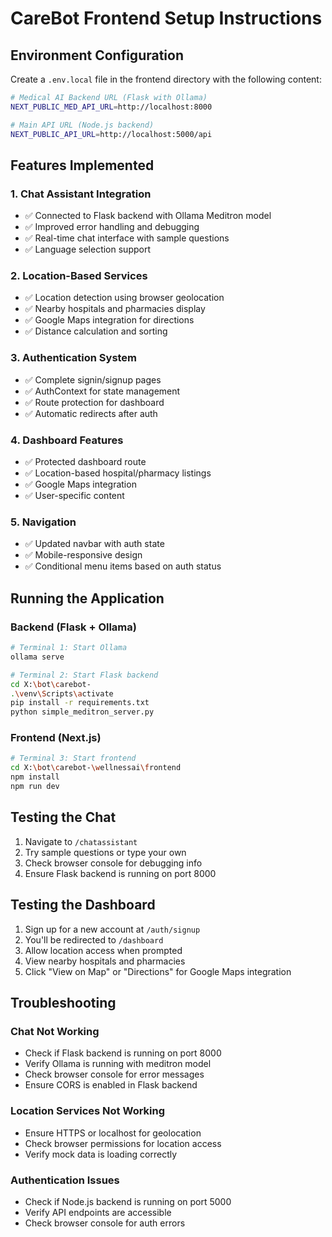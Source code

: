 # CareBot Frontend Setup Instructions

## Environment Configuration

Create a `.env.local` file in the frontend directory with the following content:

```bash
# Medical AI Backend URL (Flask with Ollama)
NEXT_PUBLIC_MED_API_URL=http://localhost:8000

# Main API URL (Node.js backend)
NEXT_PUBLIC_API_URL=http://localhost:5000/api
```

## Features Implemented

### 1. Chat Assistant Integration
- ✅ Connected to Flask backend with Ollama Meditron model
- ✅ Improved error handling and debugging
- ✅ Real-time chat interface with sample questions
- ✅ Language selection support

### 2. Location-Based Services
- ✅ Location detection using browser geolocation
- ✅ Nearby hospitals and pharmacies display
- ✅ Google Maps integration for directions
- ✅ Distance calculation and sorting

### 3. Authentication System
- ✅ Complete signin/signup pages
- ✅ AuthContext for state management
- ✅ Route protection for dashboard
- ✅ Automatic redirects after auth

### 4. Dashboard Features
- ✅ Protected dashboard route
- ✅ Location-based hospital/pharmacy listings
- ✅ Google Maps integration
- ✅ User-specific content

### 5. Navigation
- ✅ Updated navbar with auth state
- ✅ Mobile-responsive design
- ✅ Conditional menu items based on auth status

## Running the Application

### Backend (Flask + Ollama)
```bash
# Terminal 1: Start Ollama
ollama serve

# Terminal 2: Start Flask backend
cd X:\bot\carebot-
.\venv\Scripts\activate
pip install -r requirements.txt
python simple_meditron_server.py
```

### Frontend (Next.js)
```bash
# Terminal 3: Start frontend
cd X:\bot\carebot-\wellnessai\frontend
npm install
npm run dev
```

## Testing the Chat

1. Navigate to `/chatassistant`
2. Try sample questions or type your own
3. Check browser console for debugging info
4. Ensure Flask backend is running on port 8000

## Testing the Dashboard

1. Sign up for a new account at `/auth/signup`
2. You'll be redirected to `/dashboard`
3. Allow location access when prompted
4. View nearby hospitals and pharmacies
5. Click "View on Map" or "Directions" for Google Maps integration

## Troubleshooting

### Chat Not Working
- Check if Flask backend is running on port 8000
- Verify Ollama is running with meditron model
- Check browser console for error messages
- Ensure CORS is enabled in Flask backend

### Location Services Not Working
- Ensure HTTPS or localhost for geolocation
- Check browser permissions for location access
- Verify mock data is loading correctly

### Authentication Issues
- Check if Node.js backend is running on port 5000
- Verify API endpoints are accessible
- Check browser console for auth errors
